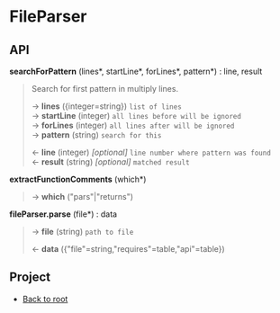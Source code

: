 # FileParser



## API

**searchForPattern** (lines\*, startLine\*, forLines\*, pattern\*) : line, result  

>  Search for first pattern in multiply lines.  
>
> &rarr; **lines** ({integer=string}) `list of lines`  
> &rarr; **startLine** (integer) `all lines before will be ignored`  
> &rarr; **forLines** (integer) `all lines after will be ignored`  
> &rarr; **pattern** (string) `search for this`  
>
> &larr; **line** (integer) *[optional]* `line number where pattern was found`  
> &larr; **result** (string) *[optional]* `matched result`  

**extractFunctionComments** (which\*)  

>   
>
> &rarr; **which** ("pars"|"returns")  

**fileParser.parse** (file\*) : data  

>   
>
> &rarr; **file** (string) `path to file`  
>
> &larr; **data** ({"file"=string,"requires"=table,"api"=table})  

## Project

+ [Back to root](README.md)
